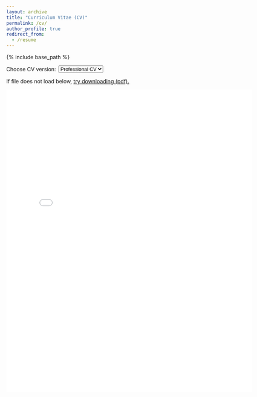 ```yaml
---
layout: archive
title: "Curriculum Vitae (CV)"
permalink: /cv/
author_profile: true
redirect_from:
  - /resume
---
```


{% include base_path %}

<div style="display: flex; align-items: center; gap: 0.5em; margin-bottom: 1em;">
  <label for="cv-select">Choose CV version:</label>
  <select id="cv-select" onchange="document.getElementById('pdf-embed').src=this.value; document.getElementById('cv-download-link').href=this.value;">
    <option value="{{ site.baseurl }}/files/2025-professional-cv.pdf">Professional CV</option>
    <option value="{{ site.baseurl }}/files/2024-academic-cv.pdf">Academic CV</option>
  </select>
</div>

If file does not load below, <a id="cv-download-link" href="{{ site.baseurl }}/files/2025-professional-cv.pdf">try downloading (pdf).</a>

<embed id="pdf-embed" src="{{ site.baseurl }}/files/2025-professional-cv.pdf" width="650" height="800" type='application/pdf'>